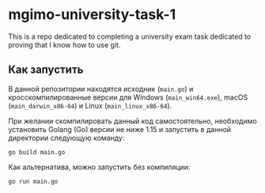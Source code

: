 # mgimo-university-task-1
This is a repo dedicated to completing a university exam task dedicated to proving that I know how to use git.

## Как запустить

В данной репозитории находятся исходник (`main.go`) и кросскомпилированные версии для Windows (`main_win64.exe`), macOS (`main_darwin_x86-64`) и Linux (`main_linux_x86-64`).

При желании скомпилировать данный код самостоятельно, необходимо установить Golang (Go) версии не ниже 1.15 и запустить в данной директории следующую команду:

```
go build main.go
```

Как альтернатива, можно запустить без компиляции:

```
go run main.go
```